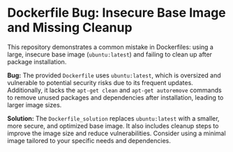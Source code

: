 # Dockerfile Bug: Insecure Base Image and Missing Cleanup

This repository demonstrates a common mistake in Dockerfiles: using a large, insecure base image (`ubuntu:latest`) and failing to clean up after package installation.

**Bug:**
The provided `Dockerfile` uses `ubuntu:latest`, which is oversized and vulnerable to potential security risks due to its frequent updates. Additionally, it lacks the `apt-get clean` and `apt-get autoremove` commands to remove unused packages and dependencies after installation, leading to larger image sizes.

**Solution:**
The `Dockerfile_solution` replaces `ubuntu:latest` with a smaller, more secure, and optimized base image. It also includes cleanup steps to improve the image size and reduce vulnerabilities.  Consider using a minimal image tailored to your specific needs and dependencies.
